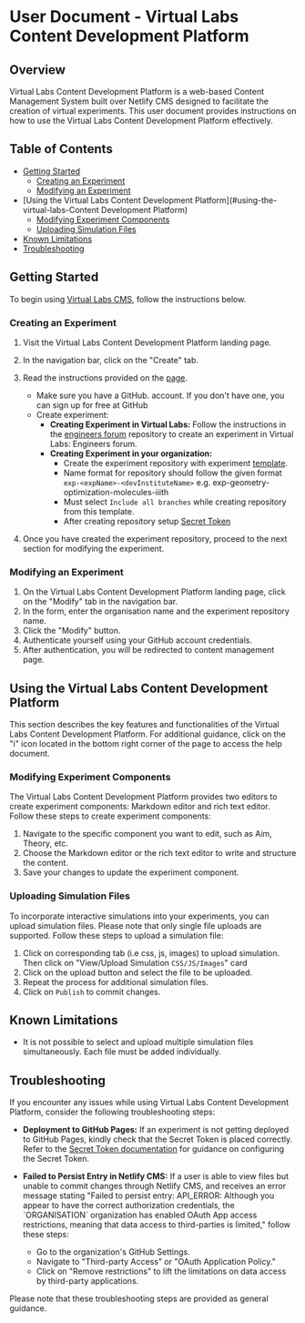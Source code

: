 # User Document - Virtual Labs Content Development Platform

## Overview

Virtual Labs Content Development Platform is a web-based Content Management System built over Netlify CMS designed to facilitate the creation of virtual experiments. This user document provides instructions on how to use the Virtual Labs Content Development Platform effectively.

## Table of Contents

- [Getting Started](#getting-started)
  - [Creating an Experiment](#creating-an-experiment)
  - [Modifying an Experiment](#modifying-an-experiment)
- [Using the Virtual Labs Content Development Platform](#using-the-virtual-labs-Content Development Platform)
  - [Modifying Experiment Components](#modifying-experiment-components)
  - [Uploading Simulation Files](#uploading-simulation-files)
- [Known Limitations](#known-limitations)
- [Troubleshooting](#troubleshooting)

## Getting Started

To begin using [Virtual Labs CMS](<(https://virtual-labs-cms.netlify.app/)>), follow the instructions below.

### Creating an Experiment

1. Visit the Virtual Labs Content Development Platform landing page.
2. In the navigation bar, click on the "Create" tab.
3. Read the instructions provided on the [page](https://virtual-labs-cms.netlify.app/).

   - Make sure you have a GitHub. account. If you don't have one, you can sign up for free at GitHub
   - Create experiment:
     - **Creating Experiment in Virtual Labs:**
       Follow the instructions in the [engineers forum](https://github.com/virtual-labs-cms/engineers-forum) repository to create an experiment in Virtual Labs: Engineers forum.
     - **Creating Experiment in your organization:**
       - Create the experiment repository with experiment [template](https://github.com/virtual-labs-cms/exp-template).
       - Name format for repository should follow the given format `exp-<expName>-<devInstituteName>` e.g. exp-geometry-optimization-molecules-iiith
       - Must select `Include all branches` while creating repository from this template.
       - After creating repository setup [Secret Token](https://virtual-labs-cms.netlify.app/#secret)

4. Once you have created the experiment repository, proceed to the next section for modifying the experiment.

### Modifying an Experiment

1. On the Virtual Labs Content Development Platform landing page, click on the "Modify" tab in the navigation bar.
2. In the form, enter the organisation name and the experiment repository name.
3. Click the "Modify" button.
4. Authenticate yourself using your GitHub account credentials.
5. After authentication, you will be redirected to content management page.

## Using the Virtual Labs Content Development Platform

This section describes the key features and functionalities of the Virtual Labs Content Development Platform. For additional guidance, click on the "i" icon located in the bottom right corner of the page to access the help document.

### Modifying Experiment Components

The Virtual Labs Content Development Platform provides two editors to create experiment components: Markdown editor and rich text editor. Follow these steps to create experiment components:

1. Navigate to the specific component you want to edit, such as Aim, Theory, etc.
2. Choose the Markdown editor or the rich text editor to write and structure the content.
3. Save your changes to update the experiment component.

### Uploading Simulation Files

To incorporate interactive simulations into your experiments, you can upload simulation files. Please note that only single file uploads are supported. Follow these steps to upload a simulation file:

1. Click on corresponding tab (i.e css, js, images) to upload simulation. Then click on "View/Upload Simulation `CSS/JS/Images`" card
2. Click on the upload button and select the file to be uploaded.
3. Repeat the process for additional simulation files.
4. Click on `Publish` to commit changes.

## Known Limitations

- It is not possible to select and upload multiple simulation files simultaneously. Each file must be added individually.

## Troubleshooting

If you encounter any issues while using Virtual Labs Content Development Platform, consider the following troubleshooting steps:

- **Deployment to GitHub Pages:** If an experiment is not getting deployed to GitHub Pages, kindly check that the Secret Token is placed correctly. Refer to the [Secret Token documentation](https://virtual-labs-cms.netlify.app/#secret) for guidance on configuring the Secret Token.

- **Failed to Persist Entry in Netlify CMS:** If a user is able to view files but unable to commit changes through Netlify CMS, and receives an error message stating "Failed to persist entry: API_ERROR: Although you appear to have the correct authorization credentials, the \`ORGANISATION\` organization has enabled OAuth App access restrictions, meaning that data access to third-parties is limited," follow these steps:
  - Go to the organization's GitHub Settings.
  - Navigate to "Third-party Access" or "OAuth Application Policy."
  - Click on "Remove restrictions" to lift the limitations on data access by third-party applications.

Please note that these troubleshooting steps are provided as general guidance.
